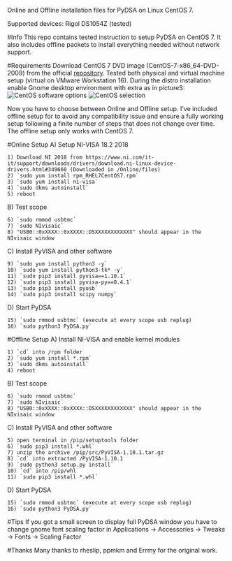 Online and Offline installation files for PyDSA on Linux CentOS 7.

Supported devices: Rigol DS1054Z (tested)


#Info
This repo contains tested instruction to setup PyDSA on CentOS 7.
It also includes offline packets to install everything needed without network support.

#Requirements
Download CentOS 7 DVD image (CentOS-7-x86_64-DVD-2009) from the official [repository](http://isoredirect.centos.org/centos/7/isos/x86_64/).
Tested both physical and virtual machine setup (virtual on VMware Workstation 16).
During the distro installation enable Gnome desktop environment with extra as in pictureS:
![CentOS software options](https://github.com/limon93/PyDSA/CentOS_setup_1of2.png)
![CentOS selection](https://github.com/limon93/PyDSA/CentOS_setup_2of2.png)

Now you have to choose between Online and Offline setup.
I've included offline setup for to avoid any compatibility issue and ensure a fully working setup following a finite number of steps that does not change over time.
The offline setup only works with CentOS 7.

#Online Setup
A) Setup NI-VISA 18.2 2018  

	1) Download NI 2018 from https://www.ni.com/it-it/support/downloads/drivers/download.ni-linux-device-drivers.html#349660 (Downloaded in /Online/files)
	2) `sudo yum install rpm_RHEL7CentOS7.rpm`
	3) `sudo yum install ni-visa`
	4) `sudo dkms autoinstall`
	5) reboot

B) Test scope

	6) `sudo rmmod usbtmc`
	7) `sudo NIvisaic` 
	8) "USB0::0xXXXX::0xXXXX::DSXXXXXXXXXXXX" should appear in the NIvisaic window

C) Install PyVISA and other software

	9) `sudo yum install python3 -y`
	10) `sudo yum install python3-tk* -y`
	11) `sudo pip3 install pyvisa==1.10.1`
	12) `sudo pip3 install pyvisa-py==0.4.1`
	13) `sudo pip3 install pyusb`
	14) `sudo pip3 install scipy numpy`

D) Start PyDSA
	
	15) `sudo rmmod usbtmc` (execute at every scope usb replug)
	16) `sudo python3 PyDSA.py`


#Offline Setup
A) Install NI-VISA and enable kernel modules

	1) `cd` into /rpm folder
	2) `sudo yum install *.rpm`
	3) `sudo dkms autoinstall`
	4) reboot

B) Test scope

	6) `sudo rmmod usbtmc`
	7) `sudo NIvisaic`
	8) "USB0::0xXXXX::0xXXXX::DSXXXXXXXXXXXX" should appear in the NIvisaic window

C) Install PyVISA and other software

	5) open terminal in /pip/setuptools folder
	6) `sudo pip3 install *.whl`
	7) unzip the archive /pip/src/PyVISA-1.10.1.tar.gz 
	8) `cd` into extracted /PyVISA-1.10.1
	9) `sudo python3 setup.py install`
	10) `cd` into /pip/whl
	11) `sudo pip3 install *.whl`

D) Start PyDSA

	15) `sudo rmmod usbtmc` (execute at every scope usb replug)
	16) `sudo python3 PyDSA.py`


#Tips
If you got a small screen to display full PyDSA window you have to change gnome font scaling factor in Applications -> Accessories -> Tweaks -> Fonts -> Scaling Factor

#Thanks
Many thanks to rheslip, ppmkm and Errmy for the original work.






